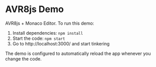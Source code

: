 # AVR8js Demo

AVR8js + Monaco Editor. To run this demo:

1. Install dependencies: `npm install`
2. Start the code: `npm start`
3. Go to http://localhost:3000/ and start tinkering

The demo is configured to automatically reload the app whenever you change the code.
